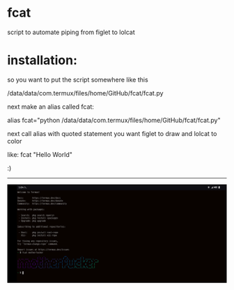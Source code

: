 # fcat
script to automate piping from figlet to lolcat

# installation:  

so you want to put the script somewhere like this  

/data/data/com.termux/files/home/GitHub/fcat/fcat.py  

next make an alias called fcat:  

alias fcat="python /data/data/com.termux/files/home/GitHub/fcat/fcat.py"  

next call alias with quoted statement you want figlet to draw and lolcat to color  

like: fcat "Hello World"  

:)

<hr> 

![fcat usage](mf.png)
